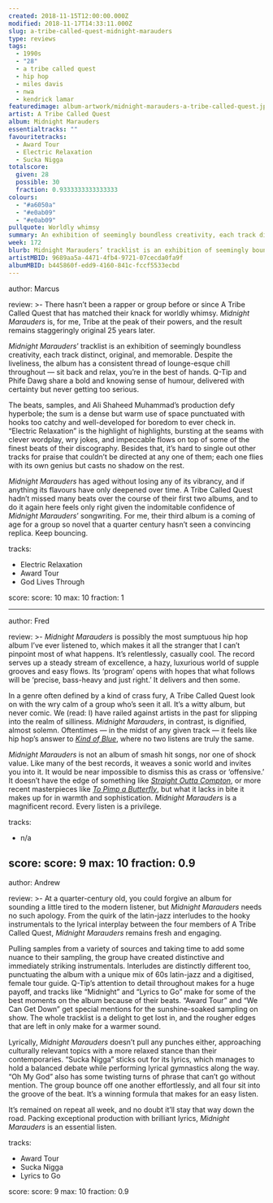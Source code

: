 ```yaml
---
created: 2018-11-15T12:00:00.000Z
modified: 2018-11-17T14:33:11.000Z
slug: a-tribe-called-quest-midnight-marauders
type: reviews
tags:
  - 1990s
  - "28"
  - a tribe called quest
  - hip hop
  - miles davis
  - nwa
  - kendrick lamar
featuredimage: album-artwork/midnight-marauders-a-tribe-called-quest.jpg
artist: A Tribe Called Quest
album: Midnight Marauders
essentialtracks: ""
favouritetracks:
  - Award Tour
  - Electric Relaxation
  - Sucka Nigga
totalscore:
  given: 28
  possible: 30
  fraction: 0.9333333333333333
colours:
  - "#a6050a"
  - "#e0ab09"
  - "#e0ab09"
pullquote: Worldly whimsy
summary: An exhibition of seemingly boundless creativity, each track distinct, original, and memorable. Despite the liveliness, the album has a consistent thread of lounge-esque chill throughout — sit back and relax, you’re in the best of hands.
week: 172
blurb: Midnight Marauders’ tracklist is an exhibition of seemingly boundless creativity, each track distinct, original, and memorable.
artistMBID: 9689aa5a-4471-4fb4-9721-07cecda0fa9f
albumMBID: b445860f-edd9-4160-841c-fccf5533ecbd
---
```

author: Marcus

review: >-
  There hasn’t been a rapper or group before or since A Tribe Called Quest that has matched their knack for worldly whimsy. *Midnight Marauders* is, for me, Tribe at the peak of their powers, and the result remains staggeringly original 25 years later.

  *Midnight Marauders*’ tracklist is an exhibition of seemingly boundless creativity, each track distinct, original, and memorable. Despite the liveliness, the album has a consistent thread of lounge-esque chill throughout — sit back and relax, you’re in the best of hands. Q-Tip and Phife Dawg share a bold and knowing sense of humour, delivered with certainty but never getting too serious.

  The beats, samples, and Ali Shaheed Muhammad’s production defy hyperbole; the sum is a dense but warm use of space punctuated with hooks too catchy and well-developed for boredom to ever check in. “Electric Relaxation” is the highlight of highlights, bursting at the seams with clever wordplay, wry jokes, and impeccable flows on top of some of the finest beats of their discography. Besides that, it’s hard to single out other tracks for praise that couldn’t be directed at any one of them; each one flies with its own genius but casts no shadow on the rest.

  *Midnight Marauders* has aged without losing any of its vibrancy, and if anything its flavours have only deepened over time. A Tribe Called Quest hadn’t missed many beats over the course of their first two albums, and to do it again here feels only right given the indomitable confidence of *Midnight Marauders*’ songwriting. For me, their third album is a coming of age for a group so novel that a quarter century hasn’t seen a convincing replica. Keep bouncing.

tracks:
  - Electric Relaxation
  - ­­Award Tour
  - ­­God Lives Through

score:
  score: 10
  max: 10
  fraction: 1

---
author: Fred

review: >-
  *Midnight Marauders* is possibly the most sumptuous hip hop album I’ve ever listened to, which makes it all the stranger that I can’t pinpoint most of what happens. It’s relentlessly, casually cool. The record serves up a steady stream of excellence, a hazy, luxurious world of supple grooves and easy flows. Its ‘program’ opens with hopes that what follows will be ‘precise, bass-heavy and just right.’ It delivers and then some.

  In a genre often defined by a kind of crass fury, A Tribe Called Quest look on with the wry calm of a group who’s seen it all. It’s a witty album, but never comic. We (read: I) have railed against artists in the past for slipping into the realm of silliness. *Midnight Marauders*, in contrast, is dignified, almost solemn. Oftentimes — in the midst of any given track — it feels like hip hop’s answer to [*Kind of Blue*](/reviews/miles-davis-kind-of-blue/), where no two listens are truly the same.

  *Midnight Marauders* is not an album of smash hit songs, nor one of shock value. Like many of the best records, it weaves a sonic world and invites you into it. It would be near impossible to dismiss this as crass or ‘offensive.’ It doesn’t have the edge of something like [*Straight Outta Compton*](/reviews/nwa-straight-outta-compton/), or more recent masterpieces like [*To Pimp a Butterfly*](/reviews/kendrick-lamar-to-pimp-a-butterfly/), but what it lacks in bite it makes up for in warmth and sophistication. *Midnight Marauders* is a magnificent record. Every listen is a privilege.

tracks:
  - n/a

score:
  score: 9
  max: 10
  fraction: 0.9
---
author: Andrew

review: >-
  At a quarter-century old, you could forgive an album for sounding a little tired to the modern listener, but *Midnight Marauders* needs no such apology. From the quirk of the latin-jazz interludes to the hooky instrumentals to the lyrical interplay between the four members of A Tribe Called Quest, *Midnight Marauders* remains fresh and engaging.

  Pulling samples from a variety of sources and taking time to add some nuance to their sampling, the group have created distinctive and immediately striking instrumentals. Interludes are distinctly different too, punctuating the album with a unique mix of 60s latin-jazz and a digitised, female tour guide. Q-Tip’s attention to detail throughout makes for a huge payoff, and tracks like “Midnight” and “Lyrics to Go” make for some of the best moments on the album because of their beats. “Award Tour” and “We Can Get Down” get special mentions for the sunshine-soaked sampling on show. The whole tracklist is a delight to get lost in, and the rougher edges that are left in only make for a warmer sound.

  Lyrically, *Midnight Marauders* doesn’t pull any punches either, approaching culturally relevant topics with a more relaxed stance than their contemporaries. “Sucka Nigga” sticks out for its lyrics, which manages to hold a balanced debate while performing lyrical gymnastics along the way. “Oh My God” also has some twisting turns of phrase that can’t go without mention. The group bounce off one another effortlessly, and all four sit into the groove of the beat. It’s a winning formula that makes for an easy listen.

  It’s remained on repeat all week, and no doubt it’ll stay that way down the road. Packing exceptional production with brilliant lyrics, *Midnight Marauders* is an essential listen.

tracks:
  - Award Tour
  - ­­Sucka Nigga
  - ­­Lyrics to Go
  
score:
  score: 9
  max: 10
  fraction: 0.9
